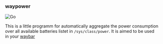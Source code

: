 ### waypower
![Go](https://github.com/Garionion/waypower/workflows/Go/badge.svg)

This is a little programm for automatically aggregate the power consumption over all available batteries listet in `/sys/class/power`.
It is aimed to be used in your [waybar](https://github.com/Alexays/Waybar) 

